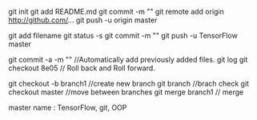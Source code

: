 git init
git add README.md
git commit -m ""
git remote add origin http://github.com/...
git push -u origin master

git add filename
git status -s
git commit -m ""
git push -u TensorFlow master

git commit -a -m "" //Automatically add previously added files.
git log
git checkout 8e05 // Roll back and Roll forward. 

git checkout -b branch1 //create new branch
git branch //brach check
git checkout master //move between branches
git merge branch1 // merge


master name : TensorFlow, git, OOP
